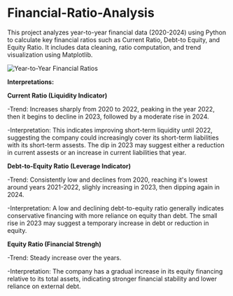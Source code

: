 # Financial-Ratio-Analysis
This project analyzes year-to-year financial data (2020-2024) using Python to calculate key financial ratios such as Current Ratio, Debt-to Equity, and Equity Ratio. It includes data cleaning, ratio computation, and trend visualization using Matplotlib.

![Year-to-Year Financial Ratios](https://github.com/user-attachments/assets/c02b629c-7191-488b-9797-d95b0ca8b95d)

**Interpretations:**

**Current Ratio (Liquidity Indicator)**

   -Trend: Increases sharply from 2020 to 2022, peaking in the year 2022, then it begins to decline in 2023, followed by a moderate rise in 2024.
   
   -Interpretation: This indicates improving short-term liquidity until 2022, suggesting the company could increasingly cover its short-term liabilities with its short-term assests. The dip in 2023 may suggest either a reduction in current assests or an increase in current liabilities that year.

**Debt-to-Equity Ratio (Leverage Indicator)**

   -Trend: Consistently low and declines from 2020, reaching it's lowest around years 2021-2022, slighly increasing in 2023, then dipping again in 2024.
   
   -Interpretation: A low and declining debt-to-equity ratio generally indicates conservative financing with more reliance on equity than debt. The small rise in 2023 may suggest a temporary increase in debt or reduction in equity.

**Equity Ratio (Financial Strengh)**

   -Trend: Steady increase over the years.
   
   -Interpretation: The company has a gradual increase in its equity financing relative to its total assets, indicating stronger financial stability and lower reliance on external debt.
